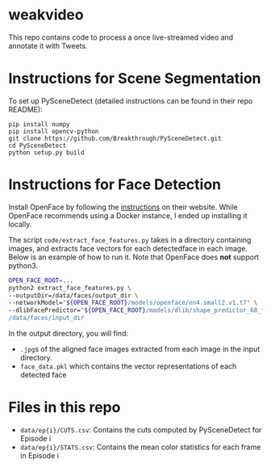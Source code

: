 # weakvideo
This repo contains code to process a once live-streamed video and annotate it with Tweets.

# Instructions for Scene Segmentation
To set up PySceneDetect (detailed instructions can be found in their repo README):
```
pip install numpy
pip install opencv-python
git clone https://github.com/Breakthrough/PySceneDetect.git
cd PySceneDetect
python setup.py build
```

# Instructions for Face Detection
Install OpenFace by following the [instructions](https://cmusatyalab.github.io/openface/setup/) on their website. While OpenFace recommends using a Docker instance, I ended up installing it locally.

The script `code/extract_face_features.py` takes in a directory containing images, and extracts face vectors for each detectedface in each image. Below is an example of how to run it. Note that OpenFace does **not** support python3.
```sh
OPEN_FACE_ROOT=...
python2 extract_face_features.py \
--outputDir=/data/faces/output_dir \
--networkModel="${OPEN_FACE_ROOT}/models/openface/nn4.small2.v1.t7" \
--dlibFacePredictor="${OPEN_FACE_ROOT}/models/dlib/shape_predictor_68_face_landmarks.dat \
/data/faces/input_dir
```
In the output directory, you will find:
- `.jpg`s of the aligned face images extracted from each image in the input directory.
- `face_data.pkl` which contains the vector representations of each detected face

# Files in this repo
- `data/ep{i}/CUTS.csv`: Contains the cuts computed by PySceneDetect for Episode i
- `data/ep{i}/STATS.csv`: Contains the mean color statistics for each frame in Episode i
